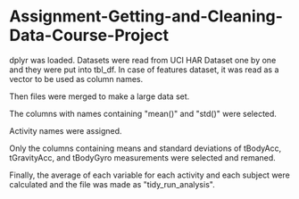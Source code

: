 # Assignment-Getting-and-Cleaning-Data-Course-Project

dplyr was loaded.
Datasets were read from UCI HAR Dataset one by one and they were put into tbl_df.
In case of features dataset, it was read as a vector to be used as column names.

Then files were merged to make a large data set.

The columns with names containing "mean()" and "std()" were selected.

Activity names were assigned.

Only the columns containing means and standard deviations of tBodyAcc, tGravityAcc, and tBodyGyro measurements were selected and remaned.

Finally, the average of each variable for each activity and each subject were calculated and the file was made as "tidy_run_analysis".
